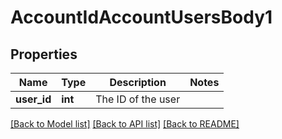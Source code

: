 # AccountIdAccountUsersBody1

## Properties
Name | Type | Description | Notes
------------ | ------------- | ------------- | -------------
**user_id** | **int** | The ID of the user | 

[[Back to Model list]](../README.md#documentation-for-models) [[Back to API list]](../README.md#documentation-for-api-endpoints) [[Back to README]](../README.md)

